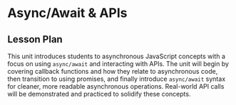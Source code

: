 # Async/Await & APIs

## Lesson Plan

This unit introduces students to asynchronous JavaScript concepts with a focus on using `async/await` and interacting with APIs. The unit will begin by covering callback functions and how they relate to asynchronous code, then transition to using promises, and finally introduce `async/await` syntax for cleaner, more readable asynchronous operations. Real-world API calls will be demonstrated and practiced to solidify these concepts.
